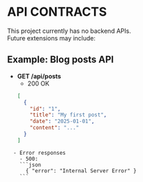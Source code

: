 # API CONTRACTS

This project currently has no backend APIs.  
Future extensions may include:

## Example: Blog posts API

- **GET /api/posts**
  - 200 OK
  ```json
  [
    {
      "id": "1",
      "title": "My first post",
      "date": "2025-01-01",
      "content": "..."
    }
  ]
  ```

````
  - Error responses
    - 500:
    ```json
      { "error": "Internal Server Error" }
    ```
````
